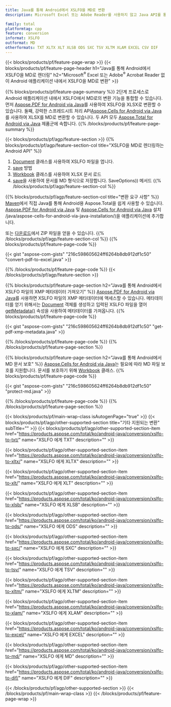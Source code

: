 ```yaml
---
title: Java를 통해 Android에서 XSLFO을 MD로 변환
description: Microsoft Excel 또는 Adobe Reader를 사용하지 않고 Java API를 통해 Android에서 XSLFO을 MD로 렌더링

family: total
platformtag: cpp
feature: conversion
informat: XSLFO
outformat: MD
otherformats: TXT XLTX XLT XLSB ODS SXC TSV XLTM XLAM EXCEL CSV DIF
---
```

{{< blocks/products/pf/feature-page-wrap >}}
{{< blocks/products/pf/feature-page-header h1="Java를 통해 Android에서 XSLFO을 MD로 렌더링" h2="Microsoft<sup>&reg;</sup> Excel 또는 Adobe<sup>&reg;</sup> Acrobat Reader 없이 Android 애플리케이션 내에서 XSLFO을 MD로 변환" >}}

{{% blocks/products/pf/feature-page-summary %}}
2단계 프로세스로 Android 애플리케이션 내에서 XSLFO에서 MD로의 변환 기능을 통합할 수 있습니다. 먼저 [Aspose.PDF for Android via Java](https://products.aspose.com/pdf/android-java/)를 사용하여 XSLFO을 XLSX로 변환할 수 있습니다. 둘째, 강력한 스프레드시트 처리 API[Aspose.Cells for Android via Java](https://products.aspose.com/cells/android-java/)를 사용하여 XLSX를 MD로 변환할 수 있습니다. 두 API 모두 [Aspose.Total for Android via Java](https://products.aspose.com/total/android-java/) 제품군에 속합니다. 
{{% /blocks/products/pf/feature-page-summary  %}}

{{< blocks/products/pf/agp/feature-section >}}
{{% blocks/products/pf/agp/feature-section-col title="XSLFO을 MD로 렌더링하는 Android API" %}}
1. [Document](https://reference.aspose.com/pdf/java/com.aspose.pdf/Document) 클래스를 사용하여 XSLFO 파일을 엽니다.
2. [save](https://reference.aspose.com/pdf/java/com.aspose.pdf/Document#save-java.lang.String-com.aspose.pdf.SaveOptions-) 방법
3. [Workbook](https://reference.aspose.com/cells/java/com.aspose.cells/Workbook) 클래스를 사용하여 XLSX 문서 로드
4. [save](https://reference.aspose.com/cells/java/com.aspose.cells/workbook#save(java.lang.String,%20com.aspose.cells))을 사용하여 문서를 MD 형식으로 저장합니다. SaveOptions)) 메서드
{{% /blocks/products/pf/agp/feature-section-col %}}

{{% blocks/products/pf/agp/feature-section-col title="변환 요구 사항" %}}
[Maven](https://releases.aspose.com/total/java/)에서 직접 Java를 통해 Android용 Aspose.Total을 쉽게 사용할 수 있습니다. [Aspose.PDF for Android via Java](https://docs.aspose.com/pdf/androidjava/installation/) 및 [Aspose.Cells for Android via Java](https://docs.aspose.com/cells) 설치 /java/aspose-cells-for-android-via-java-installation/)을 애플리케이션에 추가합니다.

또는 [다운로드](https://releases.aspose.com/total/androidjava)에서 ZIP 파일을 얻을 수 있습니다.
{{% /blocks/products/pf/agp/feature-section-col %}}
{{% blocks/products/pf/feature-page-code %}}

{{< gist "aspose-com-gists" "216c598605624ff6264b8db912df1c50" "convert-pdf-to-excel.java" >}}



{{% /blocks/products/pf/feature-page-code %}}
{{< /blocks/products/pf/agp/feature-section >}}

{{% blocks/products/pf/feature-page-section  h2="Java를 통해 Android에서 XSLFO 파일의 XMP 메타데이터 가져오기" %}}
[Aspose.PDF for Android via Java](https://products.aspose.com/pdf/android-java/)를 사용하면 XSLFO 파일의 XMP 메타데이터에 액세스할 수 있습니다. 메타데이터를 얻기 위해서는 [Document](https://reference.aspose.com/pdf/java/com.aspose.pdf/Document) 객체를 생성하고 입력된 XSLFO 파일을 열어 [getMetadata()](https://reference.aspose.com/pdf/java/com.aspose.pdf/Document#getMetadata--) 속성을 사용하여 메타데이터를 가져옵니다.
{{% blocks/products/pf/feature-page-code %}}

{{< gist "aspose-com-gists" "216c598605624ff6264b8db912df1c50" "get-pdf-xmp-metadata.java" >}}

{{% /blocks/products/pf/feature-page-code  %}}
{{% /blocks/products/pf/feature-page-section %}}

{{% blocks/products/pf/feature-page-section  h2="Java를 통해 Android에서 MD 문서 보호" %}}
[Aspose.Cells for Android via Java](https://products.aspose.com/cells/android-java/)는 필요에 따라 MD 파일 보호를 지원합니다. 문서를 보호하기 위해 [Workbook](https://reference.aspose.com/cells/java/com.aspose.cells/Workbook) 클래스.
{{% blocks/products/pf/feature-page-code %}}

{{< gist "aspose-com-gists" "216c598605624ff6264b8db912df1c50" "protect-md.java" >}}

{{% /blocks/products/pf/feature-page-code  %}}
{{% /blocks/products/pf/feature-page-section %}}

{{< blocks/products/pf/main-wrap-class isAutogenPage="true" >}}
{{< blocks/products/pf/agp/other-supported-section title="기타 지원되는 변환" subTitle="" >}}
{{< blocks/products/pf/agp/other-supported-section-item href="https://products.aspose.com/total/ko/android-java/conversion/xslfo-to-txt/" name="XSLFO 에게 TXT" description="" >}}

{{< blocks/products/pf/agp/other-supported-section-item href="https://products.aspose.com/total/ko/android-java/conversion/xslfo-to-xltx/" name="XSLFO 에게 XLTX" description="" >}}

{{< blocks/products/pf/agp/other-supported-section-item href="https://products.aspose.com/total/ko/android-java/conversion/xslfo-to-xlt/" name="XSLFO 에게 XLT" description="" >}}

{{< blocks/products/pf/agp/other-supported-section-item href="https://products.aspose.com/total/ko/android-java/conversion/xslfo-to-xlsb/" name="XSLFO 에게 XLSB" description="" >}}

{{< blocks/products/pf/agp/other-supported-section-item href="https://products.aspose.com/total/ko/android-java/conversion/xslfo-to-ods/" name="XSLFO 에게 ODS" description="" >}}

{{< blocks/products/pf/agp/other-supported-section-item href="https://products.aspose.com/total/ko/android-java/conversion/xslfo-to-sxc/" name="XSLFO 에게 SXC" description="" >}}

{{< blocks/products/pf/agp/other-supported-section-item href="https://products.aspose.com/total/ko/android-java/conversion/xslfo-to-tsv/" name="XSLFO 에게 TSV" description="" >}}

{{< blocks/products/pf/agp/other-supported-section-item href="https://products.aspose.com/total/ko/android-java/conversion/xslfo-to-xltm/" name="XSLFO 에게 XLTM" description="" >}}

{{< blocks/products/pf/agp/other-supported-section-item href="https://products.aspose.com/total/ko/android-java/conversion/xslfo-to-xlam/" name="XSLFO 에게 XLAM" description="" >}}

{{< blocks/products/pf/agp/other-supported-section-item href="https://products.aspose.com/total/ko/android-java/conversion/xslfo-to-excel/" name="XSLFO 에게 EXCEL" description="" >}}

{{< blocks/products/pf/agp/other-supported-section-item href="https://products.aspose.com/total/ko/android-java/conversion/xslfo-to-md/" name="XSLFO 에게 MD" description="" >}}

{{< blocks/products/pf/agp/other-supported-section-item href="https://products.aspose.com/total/ko/android-java/conversion/xslfo-to-dif/" name="XSLFO 에게 DIF" description="" >}}


{{< /blocks/products/pf/agp/other-supported-section >}}
{{< /blocks/products/pf/main-wrap-class >}}
{{< /blocks/products/pf/feature-page-wrap >}}